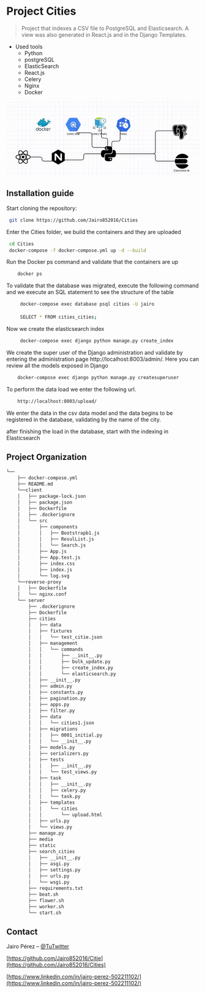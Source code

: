 
# Project Cities 
> Project that indexes a CSV file to PostgreSQL and Elasticsearch. A view was also generated in React.js and in the Django Templates.

* Used tools
    * Python
    * postgreSQL
    * ElasticSearch
    * React.js
    * Celery
    * Nginx
    * Docker

![](clou1.JPG)


## Installation guide

Start cloning the repository:

```sh
 git clone https://github.com/Jairo852016/Cities

```

Enter the Cities folder, we build the containers and they are uploaded

```sh
 cd Cities
 docker-compose -f docker-compose.yml up -d --build

```

Run the Docker ps command and validate that the containers are up

```sh
    docker ps

```
To validate that the database was migrated, execute the following command and we execute an SQL statement to see the structure of the table

```sh
     docker-compose exec database psql cities -U jairo

     SELECT * FROM cities_cities;

```

Now we create the elasticsearch index

```sh
     docker-compose exec django python manage.py create_index

```
We create the super user of the Django administration and validate by entering the administration page http://localhost:8003/admin/.
Here you can review all the models exposed in Django

```sh
    docker-compose exec django python manage.py createsuperuser

```

To perform the data load we enter the following url.
```sh
    http://localhost:8003/upload/

```
We enter the data in the csv data model and the data begins to be registered in the database, validating by the name of the city.

after finishing the load in the database, start with the indexing in Elasticsearch








## Project Organization
    
    
    └──
        ├── docker-compose.yml
        ├── README.md 
        └──client
        │   ├── package-lock.json
        │   ├── package.json
        │   ├── Dockerfile
        │   ├── .dockerignore
        │   └── src
        │       ├── components   
        │       │   ├── Bootstrapb1.js
        │       │   ├── ResulList.js
        │       │   └── Search.js
        │       ├── App.js
        │       ├── App.test.js
        │       ├── index.css
        │       ├── index.js
        │       └── log.svg
        └──reverse-proxy
        │   ├── Dockerfile
        │   └── nginx.conf
        └── server
            ├── .dockerignore
            ├── Dockerfile
            ├── cities
            │   ├── data
            │   ├── fixtures        
            │   │   └── test_citie.json
            │   ├── management   
            │   │   └── commands
            │   │       ├── __init__.py
            │   │       ├── bulk_update.py
            │   │       ├── create_index.py
            │   │       └── elasticsearch.py
            │   ├── __init__.py
            │   ├── admin.py
            │   ├── constants.py
            │   ├── pagination.py
            │   ├── apps.py
            │   ├── filter.py
            │   ├── data
            │   │   └── cities1.json
            │   ├── migrations
            │   │   ├── 0001_initial.py
            │   │   └── __init__.py
            │   ├── models.py
            │   ├── serializers.py
            │   ├── tests
            │   │   ├── __init__.py
            │   │   └── test_views.py
            │   ├── task
            │   │   ├── __init__.py
            │   │   ├── celery.py
            │   │   └── task.py
            │   ├── templates
            │   │   └── cities
            │   │       └── upload.html
            │   ├── urls.py
            │   └── views.py
            ├── manage.py
            ├── media
            ├── static
            ├── search_cities
            │   ├── __init__.py
            │   ├── asgi.py
            │   ├── settings.py
            │   ├── urls.py
            │   └── wsgi.py
            ├── requirements.txt
            ├── beat.sh
            ├── flower.sh
            ├── worker.sh
            └── start.sh

## Contact

Jairo Pérez – [@TuTwitter](https://twitter.com/jairo85cd1) 

[https://github.com/Jairo852016/Citie](https://github.com/Jairo852016/Cities)

[https://www.linkedin.com/in/jairo-perez-502211102/](https://www.linkedin.com/in/jairo-perez-502211102/)
